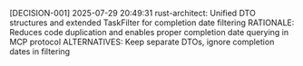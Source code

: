 [DECISION-001] 2025-07-29 20:49:31 rust-architect: Unified DTO structures and extended TaskFilter for completion date filtering
RATIONALE: Reduces code duplication and enables proper completion date querying in MCP protocol
ALTERNATIVES: Keep separate DTOs, ignore completion dates in filtering
